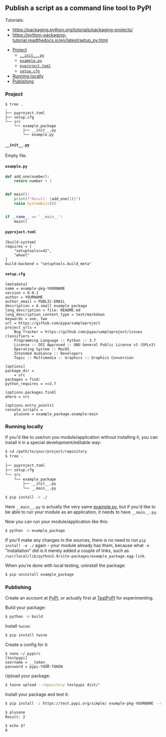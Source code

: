## Publish a script as a command line tool to PyPI

Tutorials:

- <https://packaging.python.org/tutorials/packaging-projects/>
- <https://python-packaging-tutorial.readthedocs.io/en/latest/setup_py.html>

<!-- MarkdownTOC -->

- [Project](#project)
    - [`__init__.py`](#__init__py)
    - [`example.py`](#examplepy)
    - [`pyproject.toml`](#pyprojecttoml)
    - [`setup.cfg`](#setupcfg)
- [Running locally](#running-locally)
- [Publishing](#publishing)

<!-- /MarkdownTOC -->

### Project

```
$ tree .
.
├── pyproject.toml
├── setup.cfg
└── src
    └── example_package
        ├── __init__.py
        └── example.py
```

#### `__init__.py`

Empty file.

#### `example.py`

``` py
def add_one(number):
    return number + 1


def main():
    print(f"Result: {add_one(1)}")
    raise SystemExit(0)


if __name__ == '__main__':
    main()
```

#### `pyproject.toml`

```
[build-system]
requires = [
    "setuptools>=42",
    "wheel"
]
build-backend = "setuptools.build_meta"
```

#### `setup.cfg`

```
[metadata]
name = example-pkg-YOURNAME
version = 0.0.1
author = YOURNAME
author_email = PUBLIC-EMAIL
description = A small example package
long_description = file: README.md
long_description_content_type = text/markdown
keywords = one, two
url = https://github.com/pypa/sampleproject
project_urls =
    Bug Tracker = https://github.com/pypa/sampleproject/issues
classifiers =
    Programming Language :: Python :: 3.7
    License :: OSI Approved :: GNU General Public License v3 (GPLv3)
    Operating System :: MacOS
    Intended Audience :: Developers
    Topic :: Multimedia :: Graphics :: Graphics Conversion

[options]
package_dir =
    = src
packages = find:
python_requires = >=3.7

[options.packages.find]
where = src

[options.entry_points]
console_scripts =
    plusone = example_package.example:main
```

### Running locally

If you'd like to use/run you module/application without installing it, you can install it in a special development/editable way:

``` sh
$ cd /path/to/your/project/repository
$ tree .
.
├── pyproject.toml
├── setup.cfg
└── src
    └── example_package
        ├── __init__.py
        └── __main__.py

$ pip install -e ./
```

Here `__main__.py` is actually the very same [example.py](#examplepy), but if you'd like to be able to run your module as an application, it needs to have `__main__.py`.

Now you can run your module/application like this:

``` sh
$ python -m example_package
```

If you'll make any changes in the sources, there is no need to run `pip install -e ./` again - your module already has them, because what `-e` "installation" did is it merely added a couple of links, such as `/usr/local/lib/python3.9/site-packages/example_package.egg-link`.

When you're done with local testing, uninstall the package:

``` sh
$ pip uninstall example_package
```

### Publishing

Create an account at [PyPI](https://pypi.org/), or actually first at [TestPyPI](https://test.pypi.org/) for experimenting.

Build your package:

``` sh
$ python -m build
```

Install `twine`:

``` sh
$ pip install twine
```

Create a config for it:

```
$ nano ~/.pypirc
[testpypi]
username = __token__
password = pypi-YOUR-TOKEN
```

Upload your package:

``` sh
$ twine upload --repository testpypi dist/*
```

Install your package and test it:

``` sh
$ pip install -i https://test.pypi.org/simple/ example-pkg-YOURNAME --upgrade

$ plusone
Result: 2

$ echo $?
0
```
